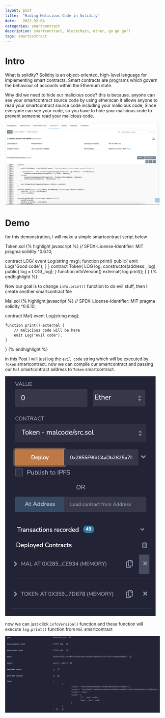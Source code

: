 ```yaml
---           
layout: post
title:  "Hiding Malicious Code in Solidity"
date:   2022-02-04
categories: smartcontract
description: smartcontract, blockchain, ether, go go go!!
tags: smartcontract
---
```


# Intro

What is solidity? Solidity is an object-oriented, high-level language for implementing smart contracts. Smart contracts are programs which govern the behaviour of accounts within the Ethereum state.

Why did we need to hide our malicious code? this is because. anyone can see your smartcontract source code by using etherscan it allows anyone to read your smartcontract source code including your malicious code, Since everyone can see your code, so you have to hide your malicious code to prevent someone read your malicious code.

<img src="/images/hidingmalcodesol/etherscan.png">

# Demo

for this demonstration, I will make a simple smartcontract script below

Token.sol
{% highlight javascript %}
// SPDX-License-Identifier: MIT
pragma solidity ^0.6.10;

contract LOG{
    event Log(string msg);
    function print() public{
        emit Log("Good code");
    }
}
contract Token{
    LOG log;
    constructor(address _log) public{
        log = LOG(_log); 
    }
    function infoVersion() external{
        log.print();
    }
}
{% endhighlight %}

Now our goal is to change `info.print()` function to do evil stuff, then I create another smartcontract file

Mal.sol
{% highlight javascript %}
// SPDX-License-Identifier: MIT
pragma solidity ^0.6.10;

contract Mal{
    event Log(string msg);

    function print() external {
        // malicious code will be here
        emit Log("evil code");
    }
}
{% endhighlight %}

in this Post I will just log the `evil code` string which will be executed by `Token` smartcontract. now we can compile
our smartcontract and passing our `Mal` smartcontract address to `Token` smartcontract.

<img src="/images/hidingmalcodesol/remix.png">

now we can just click `infoVersion()` function and these function will execute `log.print()` function from `Mal` smartcontract

<img src="/images/hidingmalcodesol/debug.png">